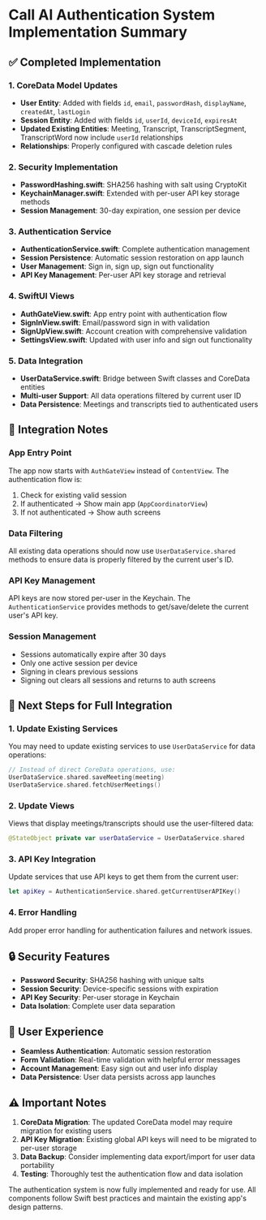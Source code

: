 # Call AI Authentication System Implementation Summary

## ✅ Completed Implementation

### 1. CoreData Model Updates
- **User Entity**: Added with fields `id`, `email`, `passwordHash`, `displayName`, `createdAt`, `lastLogin`
- **Session Entity**: Added with fields `id`, `userId`, `deviceId`, `expiresAt`
- **Updated Existing Entities**: Meeting, Transcript, TranscriptSegment, TranscriptWord now include `userId` relationships
- **Relationships**: Properly configured with cascade deletion rules

### 2. Security Implementation
- **PasswordHashing.swift**: SHA256 hashing with salt using CryptoKit
- **KeychainManager.swift**: Extended with per-user API key storage methods
- **Session Management**: 30-day expiration, one session per device

### 3. Authentication Service
- **AuthenticationService.swift**: Complete authentication management
- **Session Persistence**: Automatic session restoration on app launch
- **User Management**: Sign in, sign up, sign out functionality
- **API Key Management**: Per-user API key storage and retrieval

### 4. SwiftUI Views
- **AuthGateView.swift**: App entry point with authentication flow
- **SignInView.swift**: Email/password sign in with validation
- **SignUpView.swift**: Account creation with comprehensive validation
- **SettingsView.swift**: Updated with user info and sign out functionality

### 5. Data Integration
- **UserDataService.swift**: Bridge between Swift classes and CoreData entities
- **Multi-user Support**: All data operations filtered by current user ID
- **Data Persistence**: Meetings and transcripts tied to authenticated users

## 🔧 Integration Notes

### App Entry Point
The app now starts with `AuthGateView` instead of `ContentView`. The authentication flow is:
1. Check for existing valid session
2. If authenticated → Show main app (`AppCoordinatorView`)
3. If not authenticated → Show auth screens

### Data Filtering
All existing data operations should now use `UserDataService.shared` methods to ensure data is properly filtered by the current user's ID.

### API Key Management
API keys are now stored per-user in the Keychain. The `AuthenticationService` provides methods to get/save/delete the current user's API key.

### Session Management
- Sessions automatically expire after 30 days
- Only one active session per device
- Signing in clears previous sessions
- Signing out clears all sessions and returns to auth screens

## 🚀 Next Steps for Full Integration

### 1. Update Existing Services
You may need to update existing services to use `UserDataService` for data operations:

```swift
// Instead of direct CoreData operations, use:
UserDataService.shared.saveMeeting(meeting)
UserDataService.shared.fetchUserMeetings()
```

### 2. Update Views
Views that display meetings/transcripts should use the user-filtered data:

```swift
@StateObject private var userDataService = UserDataService.shared
```

### 3. API Key Integration
Update services that use API keys to get them from the current user:

```swift
let apiKey = AuthenticationService.shared.getCurrentUserAPIKey()
```

### 4. Error Handling
Add proper error handling for authentication failures and network issues.

## 🔒 Security Features

- **Password Security**: SHA256 hashing with unique salts
- **Session Security**: Device-specific sessions with expiration
- **API Key Security**: Per-user storage in Keychain
- **Data Isolation**: Complete user data separation

## 📱 User Experience

- **Seamless Authentication**: Automatic session restoration
- **Form Validation**: Real-time validation with helpful error messages
- **Account Management**: Easy sign out and user info display
- **Data Persistence**: User data persists across app launches

## ⚠️ Important Notes

1. **CoreData Migration**: The updated CoreData model may require migration for existing users
2. **API Key Migration**: Existing global API keys will need to be migrated to per-user storage
3. **Data Backup**: Consider implementing data export/import for user data portability
4. **Testing**: Thoroughly test the authentication flow and data isolation

The authentication system is now fully implemented and ready for use. All components follow Swift best practices and maintain the existing app's design patterns.

